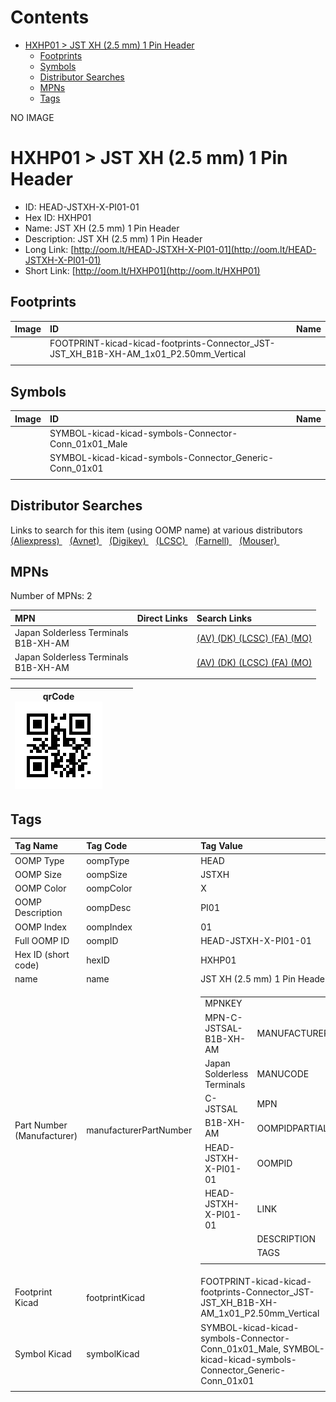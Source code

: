 



Contents
========

* [HXHP01 > JST XH (2.5 mm) 1 Pin Header](#hxhp01--jst-xh-25-mm-1-pin-header)
	* [Footprints](#footprints)
	* [Symbols](#symbols)
	* [Distributor Searches](#distributor-searches)
	* [MPNs](#mpns)
	* [Tags](#tags)
  
NO IMAGE  
# HXHP01 > JST XH (2.5 mm) 1 Pin Header

- ID: HEAD-JSTXH-X-PI01-01
- Hex ID: HXHP01
- Name: JST XH (2.5 mm) 1 Pin Header
- Description: JST XH (2.5 mm) 1 Pin Header
- Long Link: [http://oom.lt/HEAD-JSTXH-X-PI01-01](http://oom.lt/HEAD-JSTXH-X-PI01-01)
- Short Link: [http://oom.lt/HXHP01](http://oom.lt/HXHP01)

## Footprints
  

|Image|ID|Name|
| :--- | :--- | :--- |
||FOOTPRINT-kicad-kicad-footprints-Connector_JST-JST_XH_B1B-XH-AM_1x01_P2.50mm_Vertical||
||||

## Symbols
  

|Image|ID|Name|
| :--- | :--- | :--- |
|![]()|SYMBOL-kicad-kicad-symbols-Connector-Conn_01x01_Male||
|![]()|SYMBOL-kicad-kicad-symbols-Connector_Generic-Conn_01x01||
||||

## Distributor Searches
  
Links to search for this item (using OOMP name) at various distributors  
[(Aliexpress) ](https://www.aliexpress.com/wholesale?SearchText=1117JST+XH+2.5+mm+1+Pin+Header)&nbsp;&nbsp;&nbsp;[(Avnet) ](https://www.avnet.com/shop/us/search/JST+XH+2.5+mm+1+Pin+Header)&nbsp;&nbsp;&nbsp;[(Digikey) ](https://www.digikey.co.uk/en/products/result?s=JST+XH+2.5+mm+1+Pin+Header)&nbsp;&nbsp;&nbsp;[(LCSC) ](https://www.lcsc.com/search?q=JST+XH+2.5+mm+1+Pin+Header)&nbsp;&nbsp;&nbsp;[(Farnell) ](https://uk.farnell.com/search?st=JST+XH+2.5+mm+1+Pin+Header)&nbsp;&nbsp;&nbsp;[(Mouser) ](https://www.mouser.com/c/?q=JST+XH+2.5+mm+1+Pin+Header)&nbsp;&nbsp;&nbsp;
## MPNs
  
Number of MPNs: 2  

|MPN|Direct Links|Search Links|
| :--- | :--- | :--- |
|Japan Solderless Terminals<br>B1B-XH-AM||[(AV) ](https://www.avnet.com/shop/us/search/B1B-XH-AM)[(DK) ](https://www.digikey.co.uk/products/en?keywords=B1B-XH-AM)[(LCSC) ](https://www.lcsc.com/search?q=B1B-XH-AM)[(FA) ](https://uk.farnell.com/search?st=B1B-XH-AM)[(MO) ](https://www.mouser.com/c/?q=B1B-XH-AM)|
|Japan Solderless Terminals<br>B1B-XH-AM||[(AV) ](https://www.avnet.com/shop/us/search/B1B-XH-AM)[(DK) ](https://www.digikey.co.uk/products/en?keywords=B1B-XH-AM)[(LCSC) ](https://www.lcsc.com/search?q=B1B-XH-AM)[(FA) ](https://uk.farnell.com/search?st=B1B-XH-AM)[(MO) ](https://www.mouser.com/c/?q=B1B-XH-AM)|
||||
  

|qrCode<br>[![](https://raw.githubusercontent.com/oomlout/oomlout_OOMP_parts_V2/main/HEAD/JSTXH/X/PI01/01/qrCode_140.png)](https://github.com/oomlout/oomlout_OOMP_parts_V2/tree/main/HEAD/JSTXH/X/PI01/01/qrCode.png)||||
| :---: | :---: | :---: | :---: |

## Tags
  

|Tag Name|Tag Code|Tag Value|
| :--- | :--- | :--- |
|OOMP Type|oompType|HEAD|
|OOMP Size|oompSize|JSTXH|
|OOMP Color|oompColor|X|
|OOMP Description|oompDesc|PI01|
|OOMP Index|oompIndex|01|
|Full OOMP ID|oompID|HEAD-JSTXH-X-PI01-01|
|Hex ID (short code)|hexID|HXHP01|
|name|name|JST XH (2.5 mm) 1 Pin Header|
|Part Number (Manufacturer)|manufacturerPartNumber|<table><tr><td>MPNKEY</td></tr><tr><td> MPN-C-JSTSAL-B1B-XH-AM</td><td> MANUFACTURER</td></tr><tr><td> Japan Solderless Terminals</td><td> MANUCODE</td></tr><tr><td> C-JSTSAL</td><td> MPN</td></tr><tr><td> B1B-XH-AM</td><td> OOMPIDPARTIAL</td></tr><tr><td> HEAD-JSTXH-X-PI01-01</td><td> OOMPID</td></tr><tr><td> HEAD-JSTXH-X-PI01-01</td><td> LINK</td></tr><tr><td> </td><td> DESCRIPTION</td></tr><tr><td> </td><td> TAGS</td></tr><tr><td> </td></tr></table></td><td> <table><tr><td>MPNKEY</td></tr><tr><td> MPN-C-JSTSAL-B1B-XH-AM</td><td> MANUFACTURER</td></tr><tr><td> Japan Solderless Terminals</td><td> MANUCODE</td></tr><tr><td> C-JSTSAL</td><td> MPN</td></tr><tr><td> B1B-XH-AM</td><td> OOMPIDPARTIAL</td></tr><tr><td> HEAD-JSTXH-X-PI01-01</td><td> OOMPID</td></tr><tr><td> HEAD-JSTXH-X-PI01-01</td><td> LINK</td></tr><tr><td> </td><td> DESCRIPTION</td></tr><tr><td> </td><td> TAGS</td></tr><tr><td> </td></tr></table>|
|Footprint Kicad|footprintKicad|FOOTPRINT-kicad-kicad-footprints-Connector_JST-JST_XH_B1B-XH-AM_1x01_P2.50mm_Vertical|
|Symbol Kicad|symbolKicad|SYMBOL-kicad-kicad-symbols-Connector-Conn_01x01_Male, SYMBOL-kicad-kicad-symbols-Connector_Generic-Conn_01x01|
||||
